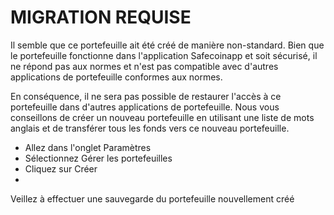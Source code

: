 # MIGRATION REQUISE

Il semble que ce portefeuille ait été créé de manière non-standard. Bien que le portefeuille fonctionne dans l'application Safecoinapp et soit sécurisé, il ne répond pas aux normes et n'est pas compatible avec d'autres applications de portefeuille conformes aux normes.

En conséquence, il ne sera pas possible de restaurer l'accès à ce portefeuille dans d'autres applications de portefeuille. Nous vous conseillons de créer un nouveau portefeuille en utilisant une liste de mots anglais et de transférer tous les fonds vers ce nouveau portefeuille.

- Allez dans l'onglet Paramètres
- Sélectionnez Gérer les portefeuilles
- Cliquez sur Créer
- 
Veillez à effectuer une sauvegarde du portefeuille nouvellement créé
